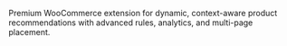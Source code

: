 Premium WooCommerce extension for dynamic, context-aware product recommendations with advanced rules, analytics, and multi-page placement. 
